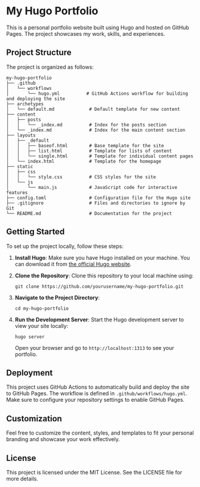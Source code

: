 # My Hugo Portfolio

This is a personal portfolio website built using Hugo and hosted on GitHub Pages. The project showcases my work, skills, and experiences.

## Project Structure

The project is organized as follows:

```
my-hugo-portfolio
├── .github
│   └── workflows
│       └── hugo.yml          # GitHub Actions workflow for building and deploying the site
├── archetypes
│   └── default.md             # Default template for new content
├── content
│   ├── posts
│   │   └── _index.md          # Index for the posts section
│   └── _index.md              # Index for the main content section
├── layouts
│   ├── _default
│   │   ├── baseof.html        # Base template for the site
│   │   ├── list.html          # Template for lists of content
│   │   └── single.html        # Template for individual content pages
│   └── index.html             # Template for the homepage
├── static
│   ├── css
│   │   └── style.css          # CSS styles for the site
│   └── js
│       └── main.js            # JavaScript code for interactive features
├── config.toml                # Configuration file for the Hugo site
├── .gitignore                 # Files and directories to ignore by Git
└── README.md                  # Documentation for the project
```

## Getting Started

To set up the project locally, follow these steps:

1. **Install Hugo**: Make sure you have Hugo installed on your machine. You can download it from [the official Hugo website](https://gohugo.io/getting-started/installation/).

2. **Clone the Repository**: Clone this repository to your local machine using:
   ```
   git clone https://github.com/yourusername/my-hugo-portfolio.git
   ```

3. **Navigate to the Project Directory**:
   ```
   cd my-hugo-portfolio
   ```

4. **Run the Development Server**: Start the Hugo development server to view your site locally:
   ```
   hugo server
   ```
   Open your browser and go to `http://localhost:1313` to see your portfolio.

## Deployment

This project uses GitHub Actions to automatically build and deploy the site to GitHub Pages. The workflow is defined in `.github/workflows/hugo.yml`. Make sure to configure your repository settings to enable GitHub Pages.

## Customization

Feel free to customize the content, styles, and templates to fit your personal branding and showcase your work effectively.

## License

This project is licensed under the MIT License. See the LICENSE file for more details.